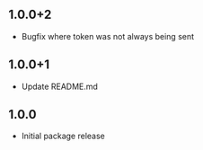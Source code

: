 ## 1.0.0+2

- Bugfix where token was not always being sent

## 1.0.0+1

- Update README.md

## 1.0.0

- Initial package release
